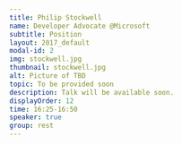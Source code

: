 ```yaml
---
title: Philip Stockwell
name: Developer Advocate @Microsoft
subtitle: Position
layout: 2017_default
modal-id: 2
img: stockwell.jpg
thumbnail: stockwell.jpg
alt: Picture of TBD
topic: To be provided soon
description: Talk will be available soon.
displayOrder: 12
time: 16:25-16:50
speaker: true
group: rest
---
```

